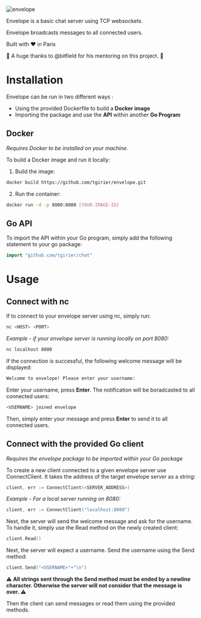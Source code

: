 ![envelope](https://i.imgur.com/ZzxTAKL.gif)

Envelope is a basic chat server using TCP websockets.

Envelope broadcasts messages to all connected users.

Built with :heart: in Paris

:raised_hands: A huge thanks to @bitfield for his mentoring on this project. :raised_hands:

# Installation

Envelope can be run in two different ways :

* Using the provided Dockerfile to build a **Docker image**
* Importing the package and use the **API** within another **Go Program**

## Docker

*Requires Docker to be installed on your machine.*

To build a Docker image and run it locally:

1. Build the image:
```bash
docker build https://github.com/tgirier/envelope.git
```
2. Run the container:
```bash
docker run -d -p 8080:8080 [YOUR-IMAGE-ID]
```

## Go API

To import the API within your Go program, simply add the following statement to your go package:
```Go
import "github.com/tgirier/chat"
```

# Usage

## Connect with nc

If to connect to your envelope server using nc, simply run:
```bash
nc <HOST> <PORT>
```
*Example - if your envelope server is running locally on port 8080:*
```bash
nc localhost 8080
```
If the connection is successful, the following welcome message will be displayed:
```bash
Welcome to envelope! Please enter your username:
```
Enter your username, press **Enter**. The notification will be boradcasted to all connected users:
```bash
<USERNAME> joined envelope
```
Then, simply enter your message and press **Enter** to send it to all connected users.

## Connect with the provided Go client

*Requires the envelope package to be imported within your Go package*

To create a new client connected to a given envelope server use ConnectClient. It takes the address of the target envelope server as a string:
```Go
client, err := ConnectClient(<SERVER_ADDRESS>)
```
*Example - For a local server running on 8080:*
```Go
client, err := ConnectClient("localhost:8080")
```

Next, the server will send the welcome message and ask for the username. To handle it, simply use the Read method on the newly created client:
```Go
client.Read()
```
Next, the server will expect a username. Send the username using the Send method:
```Go
client.Send("<USERNAME>"+"\n")
```
:warning: **All strings sent through the Send method must be ended by a newline character. Otherwise the server will not consider that the message is over.** :warning:

Then the client can send messages or read them using the provided methods.
